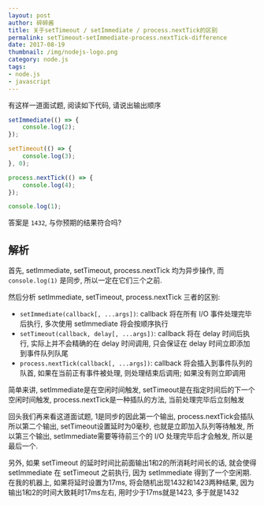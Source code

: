 ```yaml
---
layout: post
author: 碎碎酱
title: 关于setTimeout / setImmediate / process.nextTick的区别
permalink: setTimeout-setImmediate-process.nextTick-difference
date: 2017-08-19
thumbnail: /img/nodejs-logo.png
category: node.js
tags:
- node.js
- javascript
---
```


有这样一道面试题, 阅读如下代码, 请说出输出顺序

```js
setImmediate(() => {
    console.log(2);
});

setTimeout(() => {
    console.log(3);
}, 0);

process.nextTick(() => {
    console.log(4);
});

console.log(1);
```

答案是 `1432`, 与你预期的结果符合吗?

## 解析

首先, setImmediate, setTimeout, process.nextTick 均为异步操作, 而 `console.log(1)` 是同步, 所以一定在它们三个之前.

然后分析 setImmediate, setTimeout, process.nextTick 三者的区别:

* `setImmediate(callback[, ...args])`: callback 将在所有 I/O 事件处理完毕后执行, 多次使用 setImmediate 将会按顺序执行
* `setTimeout(callback, delay[, ...args])`: callback 将在 delay 时间后执行, 实际上并不会精确的在 delay 时间调用, 只会保证在 delay 时间立即添加到事件队列队尾
* `process.nextTick(callback[, ...args])`: callback 将会插入到事件队列的队首, 如果在当前正有事件被处理, 则处理结束后调用; 如果没有则立即调用

简单来讲, setImmediate是在空闲时间触发, setTimeout是在指定时间后的下一个空闲时间触发, process.nextTick是一种插队的方法, 当前处理完毕后立刻触发

回头我们再来看这道面试题, 1是同步的因此第一个输出, process.nextTick会插队所以第二个输出, setTimeout设置延时为0毫秒, 也就是立即加入队列等待触发, 所以第三个输出, setImmediate需要等待前三个的 I/O 处理完毕后才会触发, 所以是最后一个.

另外, 如果 setTimeout 的延时时间比前面输出1和2的所消耗时间长的话, 就会使得 setImmediate 在 setTimeout 之前执行, 因为 setImmediate 得到了一个空闲期. 在我的机器上, 如果将延时设置为17ms, 将会随机出现1432和1423两种结果, 因为输出1和2的时间大致耗时17ms左右, 用时少于17ms就是1423, 多于就是1432